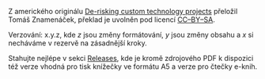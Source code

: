 Z amerického originálu [De-risking custom technology projects](https://github.com/18F/technology-budgeting/blob/master/handbook.md) přeložil Tomáš Znamenáček, překlad je uvolněn pod licencí [CC–BY–SA](https://cs.wikipedia.org/wiki/CC-BY-SA).

Verzování: x.y.z, kde _z_ jsou změny formátování, _y_ jsou změny obsahu a _x_ si necháváme v rezervě na zásadnější kroky.

Stahujte nejlépe v sekci [Releases](https://github.com/cesko-digital/derisking-handbook/releases), kde je kromě zdrojového PDF k dispozici též verze vhodná pro tisk knížečky ve formátu A5 a verze pro čtečky e-knih.